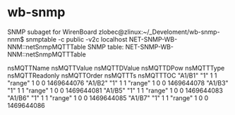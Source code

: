 # wb-snmp
SNMP subaget for WirenBoard
zlobec@zlinux:~/_Develoment/wb-snmp-nnm$ snmptable -c public -v2c localhost NET-SNMP-WB-NNM::netSnmpMQTTTable
SNMP table: NET-SNMP-WB-NNM::netSnmpMQTTTable

 nsMQTTName nsMQTTValue nsMQTTDValue nsMQTTDPow nsMQTTType nsMQTTReadonly nsMQTTOrder nsMQTTTs  nsMQTTTOC
    "A1/B1"         "1"            1          1    "range"              1           0        0 1469644076
    "A1/B2"         "1"            1          1    "range"              1           0        0 1469644078
    "A1/B3"         "1"            1          1    "range"              1           0        0 1469644081
    "A1/B5"         "1"            1          1    "range"              1           0        0 1469644083
    "A1/B6"         "1"            1          1    "range"              1           0        0 1469644085
    "A1/B7"         "1"            1          1    "range"              1           0        0 1469644086

